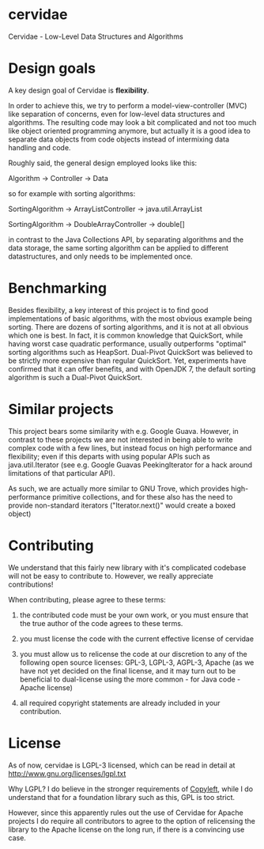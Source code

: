 cervidae
========

Cervidae - Low-Level Data Structures and Algorithms


Design goals
============

A key design goal of Cervidae is **flexibility**.

In order to achieve this, we try to perform a model-view-controller (MVC) like
separation of concerns, even for low-level data structures and algorithms.
The resulting code may look a bit complicated and not too much like object
oriented programming anymore, but actually it is a good idea to separate
data objects from code objects instead of intermixing data handling and code.

Roughly said, the general design employed looks like this:

Algorithm  ->  Controller  ->  Data

so for example with sorting algorithms:

SortingAlgorithm  ->  ArrayListController  ->  java.util.ArrayList

SortingAlgorithm  ->  DoubleArrayController  ->  double[]

in contrast to the Java Collections API, by separating algorithms and the
data storage, the same sorting algorithm can be applied to different datastructures,
and only needs to be implemented once.


Benchmarking
============

Besides flexibility, a key interest of this project is to find good implementations
of basic algorithms, with the most obvious example being sorting. There are dozens
of sorting algorithms, and it is not at all obvious which one is best. In fact, it
is common knowledge that QuickSort, while having worst case quadratic performance,
usually outperforms "optimal" sorting algorithms such as HeapSort. Dual-Pivot
QuickSort was believed to be strictly more expensive than regular QuickSort. Yet,
experiments have confirmed that it can offer benefits, and with OpenJDK 7, the
default sorting algorithm is such a Dual-Pivot QuickSort.


Similar projects
================

This project bears some similarity with e.g. Google Guava. However, in contrast to
these projects we are not interested in being able to write complex code with a few
lines, but instead focus on high performance and flexibility; even if this departs
with using popular APIs such as java.util.Iterator (see e.g. Google Guavas
PeekingIterator for a hack around limitations of that particular API).

As such, we are actually more similar to GNU Trove, which provides high-performance
primitive collections, and for these also has the need to provide non-standard
iterators ("Iterator.next()" would create a boxed object)


Contributing
============

We understand that this fairly new library with it's complicated codebase will
not be easy to contribute to. However, we really appreciate contributions!

When contributing, please agree to these terms:

1. the contributed code must be your own work, or you must ensure that the
true author of the code agrees to these terms.

2. you must license the code with the current effective license of cervidae

3. you must allow us to relicense the code at our discretion to any of the
following open source licenses: GPL-3, LGPL-3, AGPL-3, Apache
(as we have not yet decided on the final license, and it may turn out to be
beneficial to dual-license using the more common - for Java code - Apache license)

4. all required copyright statements are already included in your contribution.


License
=======
As of now, cervidae is LGPL-3 licensed, which can be read in detail at
http://www.gnu.org/licenses/lgpl.txt

Why LGPL? I do believe in the stronger requirements of
[Copyleft](https://en.wikipedia.org/wiki/Copyleft), while I do understand that
for a foundation library such as this, GPL is too strict.

However, since this apparently rules out the use of Cervidae for Apache projects
I do require all contributors to agree to the option of relicensing the library
to the Apache license on the long run, if there is a convincing use case.